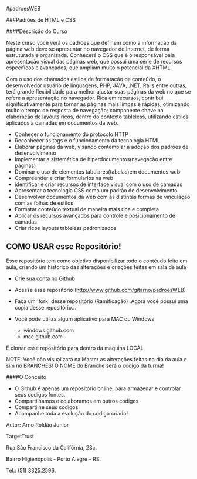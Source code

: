 #padroesWEB

###Padrões de HTML e CSS 

####Descrição do Curso

Neste curso você verá os padrões que definem como a informação da página web deve se apresentar no navegador de Internet, de forma estruturada e organizada. Conhecerá o CSS que é o responsável pela apresentação visual das páginas web, que possui uma série de recursos específicos e avançados, que ampliam muito o potencial da XHTML.

Com o uso dos chamados estilos de formatação de conteúdo, o desenvolvedor usuário de linguagens, PHP, JAVA, .NET, Rails entre outras, terá grande flexibilidade para melhor ajustar suas páginas da web no que se refere a apresentação no navegador. Rica em recursos, contribui significativamente para tornar as páginas mais limpas e rápidas, otimizando muito o tempo de resposta de navegação; componente chave na elaboração de layouts ricos, dentro do contexto tableless, utilizando estilos aplicados a camadas em documentos da web.

- Conhecer o funcionamento do protocolo HTTP
- Reconhecer as tags e o funcionamento da tecnologia HTML
- Elaborar páginas da web, visando contemplar a adoção dos padrões de desenvolvimento
- Implementar a sistemática de hiperdocumentos(navegação entre páginas)
- Dominar o uso de elementos tabulares(tabelas)em documentos web
- Compreender e criar formularios na web
- identificar e criar recursos de interface visual com o uso de camadas
- Apresentar a tecnologia CSS como um padrão de desenvolvimento
- Desenvolver documentos da web com as distintas formas de vinculação com as folhas de estilos
- Formatar conteúdo textual de maneira mais rica e completa
- Aplicar os recursos avançados para controle e posicionamento de camadas
- Criar ricos layouts tableless padronizados

## COMO USAR esse Repositório!

Esse repositório tem como objetivo disponibilizar todo o contéudo feito em aula, criando um historico das alterações e criações feitas em sala de aula

- Crie sua conta no Github
- Acesse esse repositório (http://www.github.com/gitarno/padroesWEB)
- Faça um 'fork' desse repositório (Ramificação)
    .Agora você possui uma copia desse repositório...

- Você pode utiliza algum aplicativo para MAC ou Windows 
    - windows.github.com
    - mac.github.com

E clonar esse repositório para dentro da maquina LOCAL

NOTE:   Você não visualizará na Master as alterações feitas no dia da aula e sim no BRANCHES! 
        O NOME do Branche será o codigo da turma! 


####O Conceito

- O Github é apenas um repositório online, para armazenar e controlar seus codigos fontes.
- Compartilhamos e colaboramos em outros codigos
- Compartilhe seus codigos
- Acompanhe toda a evolução do codigo criado! 



Autor: 
Arno Roldão Junior

TargetTrust

Rua São Francisco da Califórnia, 23c.

Bairro Higienópolis - Porto Alegre - RS.

Tel.: (51) 3325.2596.
